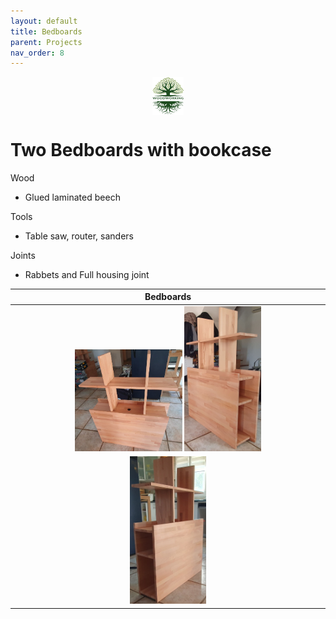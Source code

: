 ```yaml
---
layout: default
title: Bedboards
parent: Projects
nav_order: 8
---
```

<center>
<img src="../media/Lignarius.png" width="10%" height="10%" align="middle"/>
</center>

# Two Bedboards with bookcase

Wood
* Glued laminated beech

Tools
* Table saw, router, sanders


Joints
* Rabbets and Full housing joint


|                                                                                                                      Bedboards                                                                                                                       |
|:----------------------------------------------------------------------------------------------------------------------------------------------------------------------------------------------------------------------------------------------------:|
| [<img alt="image" height="35%" src="/media/Bedboard.jpg" width="35%"/>](https://garlatti.github.io/media/Bedboard.jpg)   [<img alt="image" height="25%" src="/media/Bedboard_1.jpg" width="25%"/>](https://garlatti.github.io/media/Bedboard_1.jpg)  | 
|                                                              [<img alt="image" height="25%" src="/media/Bedboard_2.jpg" width="25%"/>](https://garlatti.github.io/media/Bedboard_2.jpg)                                                              | 